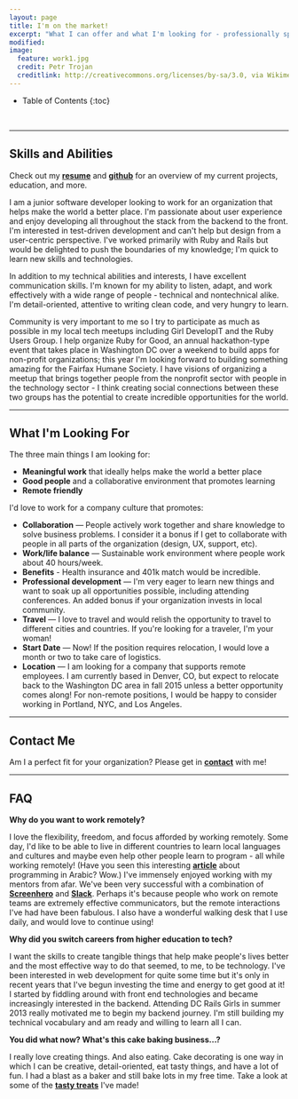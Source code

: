 ```yaml
---
layout: page
title: I'm on the market!
excerpt: "What I can offer and what I'm looking for - professionally speaking"
modified:
image:
  feature: work1.jpg
  credit: Petr Trojan
  creditlink: http://creativecommons.org/licenses/by-sa/3.0, via Wikimedia Commons
---
```


* Table of Contents
{:toc}

<br/>

---

## Skills and Abilities

Check out my [**resume**](/images/finn-resume.pdf) and [**github**](https://github.com/teresafinn) for an overview of my current projects, education, and more.

I am a junior software developer looking to work for an organization that helps make the world a better place. I'm passionate about user experience and enjoy developing all throughout the stack from the backend to the front. I'm interested in test-driven development and can't help but design from a user-centric perspective. I've worked primarily with Ruby and Rails but would be delighted to push the boundaries of my knowledge; I'm quick to learn new skills and technologies.

In addition to my technical abilities and interests, I have excellent communication skills. I'm known for my ability to listen, adapt, and work effectively with a wide range of people - technical and nontechnical alike. I'm detail-oriented, attentive to writing clean code, and very hungry to learn.

Community is very important to me so I try to participate as much as possible in my local tech meetups including Girl DevelopIT and the Ruby Users Group. I help organize Ruby for Good, an annual hackathon-type event that takes place in Washington DC over a weekend to build apps for non-profit organizations; this year I'm looking forward to building something amazing for the Fairfax Humane Society. I have visions of organizing a meetup that brings together people from the nonprofit sector with people in the technology sector - I think creating social connections between these two groups has the potential to create incredible opportunities for the world.

---

## What I'm Looking For
The three main things I am looking for:

* **Meaningful work** that ideally helps make the world a better place
* **Good people** and a collaborative environment that promotes learning
* **Remote friendly**

I'd love to work for a company culture that promotes:

* **Collaboration** — People actively work together and share knowledge to solve business problems. I consider it a bonus if I get to collaborate with people in all parts of the organization (design, UX, support, etc).
* **Work/life balance** — Sustainable work environment where people work about 40 hours/week.
* **Benefits** - Health insurance and 401k match would be incredible.
* **Professional development** — I'm very eager to learn new things and want to soak up all opportunities possible, including attending conferences. An added bonus if your organization invests in local community.
* **Travel** — I love to travel and would relish the opportunity to travel to different cities and countries. If you're looking for a traveler, I'm your woman!
* **Start Date** — Now! If the position requires relocation, I would love a month or two to take care of logistics.
* **Location** — I am looking for a company that supports remote employees. I am currently based in Denver, CO, but expect to relocate back to the Washington DC area in fall 2015 unless a better opportunity comes along! For non-remote positions, I would be happy to consider working in Portland, NYC, and Los Angeles.


---

## Contact Me

Am I a perfect fit for your organization? Please get in <strong><a href="mailto: teresa.finn@gmail.com">contact</a></strong> with me!


---

## FAQ

**Why do you want to work remotely?**

<p class="tfindent"> I love the flexibility, freedom, and focus afforded by working remotely. Some day, I'd like to be able to live in different countries to learn local languages and cultures and maybe even help other people learn to program - all while working remotely! (Have you seen this interesting <strong><a href="http://animalnewyork.com/2014/artists-notebook-ramsey-nasser/">article</a></strong> about programming in Arabic? Wow.) I've immensely enjoyed working with my mentors from afar. We've been very successful with a combination of <strong><a href="https://screenhero.com/">Screenhero</a></strong> and <strong><a href="https://slack.com/">Slack</a></strong>. Perhaps it's because people who work on remote teams are extremely effective communicators, but the remote interactions I've had have been fabulous. I also have a wonderful walking desk that I use daily, and would love to continue using!</p>

**Why did you switch careers from higher education to tech?**

<p class="tfindent"> I want the skills to create tangible things that help make people's lives better and the most effective way to do that seemed, to me, to be technology. I've been interested in web development for quite some time but it's only in recent years that I've begun investing the time and energy to get good at it! I started by fiddling around with front end technologies and became increasingly interested in the backend. Attending DC Rails Girls in summer 2013 really motivated me to begin my backend journey. I'm still building my technical vocabulary and am ready and willing to learn all I can.</p>

**You did what now? What's this cake baking business...?**

<p class="tfindent"> I really love creating things. And also eating. Cake decorating is one way in which I can be creative, detail-oriented, eat tasty things, and have a lot of fun. I had a blast as a baker and still bake lots in my free time. Take a look at some of the <strong><a href="/hobbies">tasty treats</a></strong> I've made!</p>